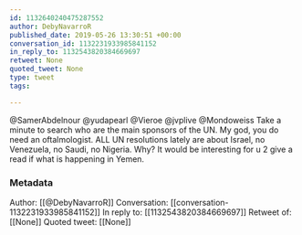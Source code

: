 ```yaml
---
id: 1132640240475287552
author: DebyNavarroR
published_date: 2019-05-26 13:30:51 +00:00
conversation_id: 1132231933985841152
in_reply_to: 1132543820384669697
retweet: None
quoted_tweet: None
type: tweet
tags:

---
```


@SamerAbdelnour @yudapearl @Vieroe @jvplive @Mondoweiss Take a minute to search who are the main sponsors of the UN. My god, you do need an oftalmologist. ALL UN resolutions lately are about Israel, no Venezuela, no Saudi, no Nigeria. Why? It would be interesting for u 2 give a read if what is happening in Yemen.

### Metadata

Author: [[@DebyNavarroR]]
Conversation: [[conversation-1132231933985841152]]
In reply to: [[1132543820384669697]]
Retweet of: [[None]]
Quoted tweet: [[None]]
